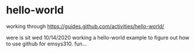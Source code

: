 # hello-world
working through https://guides.github.com/activities/hello-world/

were is sit wed 10/14/2020 working a hello-world example to figure out how to use github for emsys310. fun...
